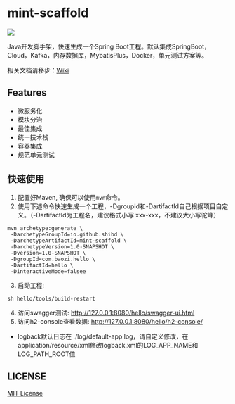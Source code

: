# mint-scaffold

![][license-url]

Java开发脚手架，快速生成一个Spring Boot工程。默认集成SpringBoot，Cloud，Kafka，内存数据库，MybatisPlus，Docker，单元测试方案等。

相关文档请移步：[Wiki](https://github.com/shibd/mint-scaffold/wiki)

## Features
- 微服务化
- 模块分治
- 最佳集成
- 统一技术栈
- 容器集成
- 规范单元测试

## 快速使用
1. 配置好Maven, 确保可以使用`mvn`命令。
2. 使用下述命令快速生成一个工程，-DgroupId和-DartifactId自己根据项目自定义。（-DartifactId为工程名，建议格式小写 xxx-xxx，不建议大小写驼峰）
```
mvn archetype:generate \
 -DarchetypeGroupId=io.github.shibd \
 -DarchetypeArtifactId=mint-scaffold \
 -DarchetypeVersion=1.0-SNAPSHOT \
 -Dversion=1.0-SNAPSHOT \
 -DgroupId=com.baozi.hello \
 -DartifactId=hello \
 -DinteractiveMode=falsee
```
3. 启动工程:
```
sh hello/tools/build-restart
```
4. 访问swagger测试: http://127.0.0.1:8080/hello/swagger-ui.html
5. 访问h2-console查看数据: http://127.0.0.1:8080/hello/h2-console/
- logback默认日志在 ./log/default-app.log，请自定义修改，在application/resource/xml修改logback.xml的LOG_APP_NAME和LOG_PATH_ROOT值


## LICENSE

[MIT License](https://raw.githubusercontent.com/shibd/mint-scaffold/master/LICENSE)

[license-url]: https://img.shields.io/github/license/shibd/mint-scaffold


